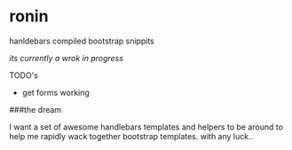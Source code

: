 ronin
=====

hanldebars compiled bootstrap snippits

*its currently a  wrok in progress*

TODO's
  * get forms working



###the dream

 I want a set of awesome handlebars templates and helpers to
 be around to help me rapidly wack together bootstrap templates. with any
 luck..




